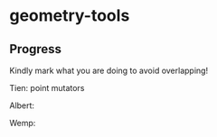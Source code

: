 # geometry-tools

## Progress

Kindly mark what you are doing to avoid overlapping!

Tien: point mutators

Albert:

Wemp: 
